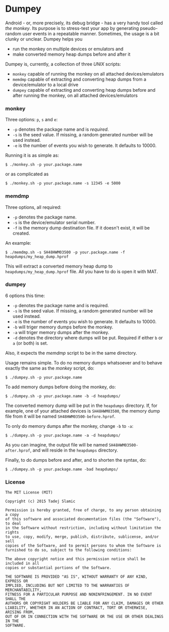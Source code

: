 # Dumpey

Android - or, more precisely, its debug bridge -  has a very handy tool called _the monkey_. Its purpose is to stress-test your app by generating pseudo-random user events in a repeatable manner. Sometimes, the usage is a bit clunky or unclear. Dumpey helps you

- run the monkey on multiple devices or emulators and
- make converted memory heap dumps before and after it

Dumpey is, currently, a collection of three *UNIX* scripts:

 - `monkey` capable of running the monkey on all attached devices/emulators
 - `memdmp` capable of extracting and converting heap dumps from a device/emulator to a local drive
 - `dumpey` capable of extracting and converting heap dumps before and after running the monkey, on all attached devices/emulators

### monkey

Three options: `p`, `s` and `e`:

 - `-p` denotes the package name and is *required*.
 - `-s` is the seed value. If missing, a random generated number will be used instead. 
 - `-e` is the number of events you wish to generate. It defaults to 10000.

Running it is as simple as:

```
$ ./monkey.sh -p your.package.name
```

or as complicated as 

```
$ ./monkey.sh -p your.package.name -s 12345 -e 5000
```

### memdmp

Three options, all required:

 - `-p` denotes the package name.
 - `-s` is the device/emulator serial number.
 - `-f` is the memory dump destination file. If it doesn't exist, it will be created.

An example:

```
$ ./memdmp.sh -s SH48HWM03500 -p your.package.name -f heapdumps/my_heap_dump.hprof
```

This will extract a converted memory heap dump to `heapdumps/my_heap_dump.hprof` file. All you have to do is open it with MAT.

### dumpey

6 options this time:

 - `-p` denotes the package name and is required.
 - `-s` is the seed value. If missing, a random generated number will be used instead. 
 - `-e` is the number of events you wish to generate. It defaults to 10000.
 - `-b` will triger memory dumps before the monkey.
 - `-a` will triger memory dumps after the monkey.
 - `-d` denotes the directory where dumps will be put. Required if either `b` or `a` (or both) is set.

Also, it expects the _memdmp_ script to be in the same directory. 

Usage remains simple. To do no memory dumps whatsoever and to behave exactly the same as the _monkey_ script, do:

```
$ ./dumpey.sh -p your.package.name
```

To add memory dumps before doing the monkey, do:

```
$ ./dumpey.sh -p your.package.name -b -d heapdumps/
```

The converted memory dump will be put in the `heapdumps` directory. If, for example, one of your attached devices is `SH48HWM03500`, the memory dump file from it will be named `SH48HWM03500-before.hprof`. 

To only do memory dumps after the monkey, change `-b` to `-a`:

```
$ ./dumpey.sh -p your.package.name -a -d heapdumps/
```

As you can imagine, the output file will be named `SH48HWM03500-after.hprof`, and will reside in the `heapdumps` directory.

Finally, to do dumps before and after, and to shorten the syntax, do:

```
$ ./dumpey.sh -p your.package.name -bad heapdumps/
```

### License

	The MIT License (MIT)
	
	Copyright (c) 2015 Tadej Slamic
	
	Permission is hereby granted, free of charge, to any person obtaining a copy
	of this software and associated documentation files (the "Software"), to deal
	in the Software without restriction, including without limitation the rights
	to use, copy, modify, merge, publish, distribute, sublicense, and/or sell
	copies of the Software, and to permit persons to whom the Software is
	furnished to do so, subject to the following conditions:
	
	The above copyright notice and this permission notice shall be included in all
	copies or substantial portions of the Software.
	
	THE SOFTWARE IS PROVIDED "AS IS", WITHOUT WARRANTY OF ANY KIND, EXPRESS OR
	IMPLIED, INCLUDING BUT NOT LIMITED TO THE WARRANTIES OF MERCHANTABILITY,
	FITNESS FOR A PARTICULAR PURPOSE AND NONINFRINGEMENT. IN NO EVENT SHALL THE
	AUTHORS OR COPYRIGHT HOLDERS BE LIABLE FOR ANY CLAIM, DAMAGES OR OTHER
	LIABILITY, WHETHER IN AN ACTION OF CONTRACT, TORT OR OTHERWISE, ARISING FROM,
	OUT OF OR IN CONNECTION WITH THE SOFTWARE OR THE USE OR OTHER DEALINGS IN THE
	SOFTWARE.